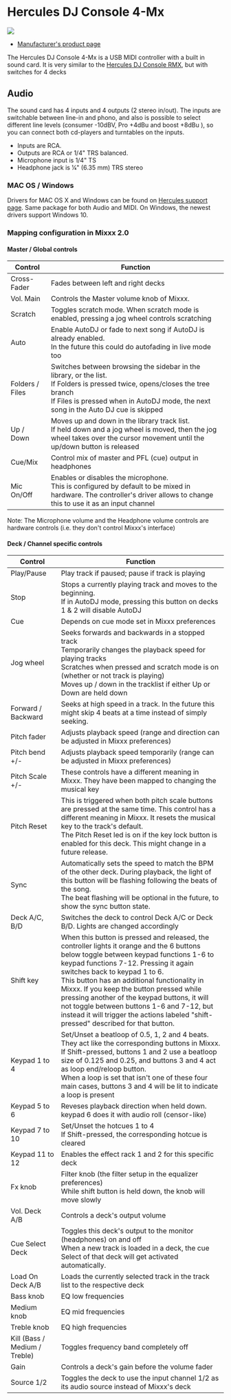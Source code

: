 # Hercules DJ Console 4-Mx

![](http://ecx.images-amazon.com/images/I/81mADkcz9wL._SL1500_.jpg)

  - [Manufacturer's product
    page](http://www.hercules.com/us/DJ-Music/bdd/p/141/dj-console-4-mx/)

The Hercules DJ Console 4-Mx is a USB MIDI controller with a built in
sound card. It is very similar to the [Hercules DJ Console
RMX](Hercules%20DJ%20Console%20RMX), but with switches for 4 decks

## Audio

The sound card has 4 inputs and 4 outputs (2 stereo in/out). The inputs
are switchable between line-in and phono, and also is possible to select
different line levels (consumer -10dBV, Pro +4dBu and boost +8dBu ), so
you can connect both cd-players and turntables on the inputs.

  - Inputs are RCA.
  - Outputs are RCA or 1/4" TRS balanced.
  - Microphone input is 1/4" TS
  - Headphone jack is 1⁄4" (6.35 mm) TRS stereo

### MAC OS / Windows

Drivers for MAC OS X and Windows can be found on [Hercules support
page](http://ts.hercules.com/eng/index.php?pg=view_files&gid=17&fid=62&pid=263&cid=1).
Same package for both Audio and MIDI. On Windows, the newest drivers
support Windows 10.

### Mapping configuration in Mixxx 2.0

#### Master / Global controls

<table>
<thead>
<tr class="header">
<th>Control</th>
<th>Function</th>
</tr>
</thead>
<tbody>
<tr class="odd">
<td>Cross-Fader</td>
<td>Fades between left and right decks</td>
</tr>
<tr class="even">
<td>Vol. Main</td>
<td>Controls the Master volume knob of Mixxx.</td>
</tr>
<tr class="odd">
<td>Scratch</td>
<td>Toggles scratch mode. When scratch mode is enabled, pressing a jog wheel controls scratching</td>
</tr>
<tr class="even">
<td>Auto</td>
<td>Enable AutoDJ or fade to next song if AutoDJ is already enabled.<br />
In the future this could do autofading in live mode too</td>
</tr>
<tr class="odd">
<td>Folders / Files</td>
<td>Switches between browsing the sidebar in the library, or the list.<br />
If Folders is pressed twice, opens/closes the tree branch<br />
If Files is pressed when in AutoDJ mode, the next song in the Auto DJ cue is skipped</td>
</tr>
<tr class="even">
<td>Up / Down</td>
<td>Moves up and down in the library track list.<br />
If held down and a jog wheel is moved, then the jog wheel takes over the cursor movement until the up/down button is released</td>
</tr>
<tr class="odd">
<td>Cue/Mix</td>
<td>Control mix of master and PFL (cue) output in headphones</td>
</tr>
<tr class="even">
<td>Mic On/Off</td>
<td>Enables or disables the microphone.<br />
This is configured by default to be mixed in hardware. The controller's driver allows to change this to use it as an input channel</td>
</tr>
</tbody>
</table>

Note: The Microphone volume and the Headphone volume controls are
hardware controls (i.e. they don't control Mixxx's interface)

#### Deck / Channel specific controls

<table>
<thead>
<tr class="header">
<th>Control</th>
<th>Function</th>
</tr>
</thead>
<tbody>
<tr class="odd">
<td>Play/Pause</td>
<td>Play track if paused; pause if track is playing</td>
</tr>
<tr class="even">
<td>Stop</td>
<td>Stops a currently playing track and moves to the beginning.<br />
If in AutoDJ mode, pressing this button on decks 1 &amp; 2 will disable AutoDJ</td>
</tr>
<tr class="odd">
<td>Cue</td>
<td>Depends on cue mode set in Mixxx preferences</td>
</tr>
<tr class="even">
<td>Jog wheel</td>
<td>Seeks forwards and backwards in a stopped track<br />
Temporarily changes the playback speed for playing tracks<br />
Scratches when pressed and scratch mode is on (whether or not track is playing)<br />
Moves up / down in the tracklist if either Up or Down are held down</td>
</tr>
<tr class="odd">
<td>Forward / Backward</td>
<td>Seeks at high speed in a track. In the future this might skip 4 beats at a time instead of simply seeking.</td>
</tr>
<tr class="even">
<td>Pitch fader</td>
<td>Adjusts playback speed (range and direction can be adjusted in Mixxx preferences)</td>
</tr>
<tr class="odd">
<td>Pitch bend +/-</td>
<td>Adjusts playback speed temporarily (range can be adjusted in Mixxx preferences)</td>
</tr>
<tr class="even">
<td>Pitch Scale +/-</td>
<td>These controls have a different meaning in Mixxx. They have been mapped to changing the musical key</td>
</tr>
<tr class="odd">
<td>Pitch Reset</td>
<td>This is triggered when both pitch scale buttons are pressed at the same time. This control has a different meaning in Mixxx. It resets the musical key to the track's default.<br />
The Pitch Reset led is on if the key lock button is enabled for this deck. This might change in a future release.</td>
</tr>
<tr class="even">
<td>Sync</td>
<td>Automatically sets the speed to match the BPM of the other deck. During playback, the light of this button will be flashing following the beats of the song.<br />
The beat flashing will be optional in the future, to show the sync button state.</td>
</tr>
<tr class="odd">
<td>Deck A/C, B/D</td>
<td>Switches the deck to control Deck A/C or Deck B/D. Lights are changed accordingly</td>
</tr>
<tr class="even">
<td>Shift key</td>
<td>When this button is pressed and released, the controller lights it orange and the 6 buttons below toggle between keypad functions 1-6 to keypad functions 7-12. Pressing it again switches back to keypad 1 to 6.<br />
This button has an additional functionality in Mixxx. If you keep the button pressed while pressing another of the keypad buttons, it will not toggle between buttons 1-6 and 7-12, but instead it will trigger the actions labeled "shift-pressed" described for that button.</td>
</tr>
<tr class="odd">
<td>Keypad 1 to 4</td>
<td>Set/Unset a beatloop of 0.5, 1, 2 and 4 beats. They act like the corresponding buttons in Mixxx.<br />
If Shift-pressed, buttons 1 and 2 use a beatloop size of 0.125 and 0.25, and buttons 3 and 4 act as loop end/reloop button.<br />
When a loop is set that isn't one of these four main cases, buttons 3 and 4 will be lit to indicate a loop is present</td>
</tr>
<tr class="even">
<td>Keypad 5 to 6</td>
<td>Reveses playback direction when held down. keypad 6 does it with audio roll (censor-like)</td>
</tr>
<tr class="odd">
<td>Keypad 7 to 10</td>
<td>Set/Unset the hotcues 1 to 4<br />
If Shift-pressed, the corresponding hotcue is cleared</td>
</tr>
<tr class="even">
<td>Keypad 11 to 12</td>
<td>Enables the effect rack 1 and 2 for this specific deck</td>
</tr>
<tr class="odd">
<td>Fx knob</td>
<td>Filter knob (the filter setup in the equalizer preferences)<br />
While shift button is held down, the knob will move slowly</td>
</tr>
<tr class="even">
<td>Vol. Deck A/B</td>
<td>Controls a deck's output volume</td>
</tr>
<tr class="odd">
<td>Cue Select Deck</td>
<td>Toggles this deck's output to the monitor (headphones) on and off<br />
When a new track is loaded in a deck, the cue Select of that deck will get activated automatically.</td>
</tr>
<tr class="even">
<td>Load On Deck A/B</td>
<td>Loads the currently selected track in the track list to the respective deck</td>
</tr>
<tr class="odd">
<td>Bass knob</td>
<td>EQ low frequencies</td>
</tr>
<tr class="even">
<td>Medium knob</td>
<td>EQ mid frequencies</td>
</tr>
<tr class="odd">
<td>Treble knob</td>
<td>EQ high frequencies</td>
</tr>
<tr class="even">
<td>Kill (Bass / Medium / Treble)</td>
<td>Toggles frequency band completely off</td>
</tr>
<tr class="odd">
<td>Gain</td>
<td>Controls a deck's gain before the volume fader</td>
</tr>
<tr class="even">
<td>Source 1/2</td>
<td>Toggles the deck to use the input channel 1/2 as its audio source instead of Mixxx's deck</td>
</tr>
</tbody>
</table>
